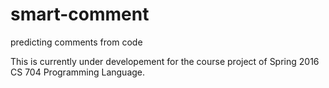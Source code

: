 # smart-comment
predicting comments from code

This is currently under developement for the course project of Spring 2016 CS 704 Programming Language.
